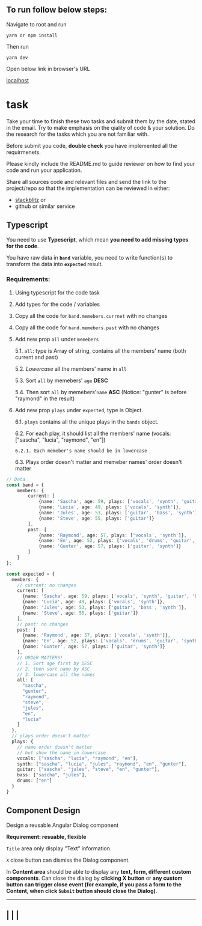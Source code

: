 ## To run follow below steps:

 Navigate to root and run 

```yarn or npm install```

 Then run

```yarn dev```

 Open below link in browser's URL

[localhost](http://localhost:8000)



# task 

Take your time to finish these two tasks and submit them by the date, stated in the email.
Try to make emphasis on the qiality of code & your solution.
Do the research for the tasks which you are not familiar with.

Before submit you code, **double check** you have implemented all the requirmenets.

Please kindly include the README.md to guide reviewer on how to find your code and run your application.

Share all sources code and relevant files and send the link to the project/repo so that the implementation can be reviewed in either:

- [stackblitz](https://stackblitz.com/) or
- github or similar service


## Typescript

You need to use **Typescript**, which mean **you need to add missing types for the code**.

You have raw data in **`band`** variable, you need to write function(s) to transform the data into **`expected`** result.

### Requirements: 

 1. Using typescript for the code task

 2. Add types for the code / variables

 3. Copy all the code for `band.memebers.currnet` with no changes

 4. Copy all the code for `band.memebers.past` with no changes

 5. Add new prop `all` under `memebers`

    5.1. `all`: type is Array of string, contains all the members' name (both current and past)

    5.2. *Lowercase* all the members' name in `all`

    5.3. Sort `all` by memebers' `age` **DESC**

    5.4. Then sort `all` by memebers'`name` **ASC** (Notice: "gunter" is before "raymond" in the result)

 6. Add new prop `plays` under `expected`, type is Object. 

    6.1.  `plays` contains all the unique plays in the `bands` object.

    6.2.  For each play, it should list all the members' name (vocals: ["sascha", "lucia", "raymond", "en"])

        6.2.1. Each memeber's name should be in lowercase
  
    6.3. Plays order doesn't matter and memeber names' order doesn't matter

```typescript
// Data
const band = {
    members: {
        current: [
            {name: 'Sascha', age: 59, plays: ['vocals', 'synth', 'guitar', 'bass']},
            {name: 'Lucia', age: 49, plays: ['vocals', 'synth']},
            {name: 'Jules', age: 53, plays: ['guitar', 'bass', 'synth']},
            {name: 'Steve', age: 55, plays: ['guitar']}
        ],
        past: [
            {name: 'Raymond', age: 57, plays: ['vocals', 'synth']},
            {name: 'En', age: 52, plays: ['vocals', 'drums', 'guitar', 'synth']},
            {name: 'Gunter', age: 57, plays: ['guitar', 'synth']}
        ]
    }
};

const expected = {
  members: {
    // current: no changes
    current: [
      {name: 'Sascha', age: 59, plays: ['vocals', 'synth', 'guitar', 'bass']},
      {name: 'Lucia', age: 49, plays: ['vocals', 'synth']},
      {name: 'Jules', age: 53, plays: ['guitar', 'bass', 'synth']},
      {name: 'Steve', age: 55, plays: ['guitar']}
    ],
    // past: no changes
    past: [
      {name: 'Raymond', age: 57, plays: ['vocals', 'synth']},
      {name: 'En', age: 52, plays: ['vocals', 'drums', 'guitar', 'synth']},
      {name: 'Gunter', age: 57, plays: ['guitar', 'synth']}
    ],
    // ORDER MATTERS!
    // 1. Sort age first by DESC
    // 2. then sort name by ASC
    // 3. lowercase all the names
    all: [
      "sascha",
      "gunter",
      "raymond",
      "steve",
      "jules",
      "en",
      "lucia"
    ]
  },
  // plays order doesn't matter
  plays: {
    // name order doesn't matter
    // but show the name in lowercase
    vocals: ["sascha", "lucia", "raymond", "en"],
    synth: ["sascha", "lucia", "jules", "raymond", "en", "gunter"],
    guitar: ["sascha", "jules", "steve", "en", "gunter"],
    bass: ["sascha", "jules"],
    drums: ["en"]
  }
}
```

## Component Design

Design a reusable Angular Dialog component

**Requirement: resuable, flexible**

`Title` area only display "Text" information.

`X` close button can dismiss the Dialog component.

In **Content area** should be able to display any **text, form, different custom components**.
Can close the dialog by **clicking X button** or **any custom button can trigger close event (for example, if you pass a form to the Content, when click `Submit` button should close the Dialog)**.

  ---------------------------
  |                         |
  | <Title>              X  |
  ---------------------------
  |                         |
  |                         |
  | <Content>               |
  |                         |
  |                         |
  |-------------------------|

You can use Angular CLI or [stackblitz](https://stackblitz.com/) to create an Angular project.

1. Create `Dialog` component folder, all Dialog releated code should be inside this folder.
2. In `app.component.ts`, use `Dialog` component that you created with few example to show how to use your component (don't use any existing implementation such as Angular Material)
3. Styling is **not** important, you don't need to make it looks beautiful, background overlay is not required.
4. We mainly would like to see how you design a reusable component.
5. Basic unit testing cases for `Dialog` Component are **required**.
6. It is **not** necessary to implement ARIA / Keyboard focus, you can skip it and it won't affect the score. Of course, it is a **plus** to show us your knowledge about accessibility.
